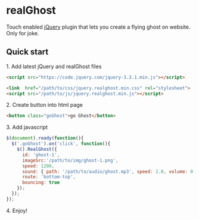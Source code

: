 # realGhost

Touch enabled [jQuery](https://jquery.com/) plugin that lets you create a flying ghost on website.
Only for joke.

## Quick start

1\.  Add latest jQuery and realGhost files

```html
<script src="https://code.jquery.com/jquery-3.3.1.min.js"></script>

<link  href="/path/to/css/jquery.realghost.min.css" rel="stylesheet">
<script src="/path/to/js/jquery.realghost.min.js"></script>
```

2\.  Create button into html page

```html
<button class="goGhost">go Ghost</button>
```

3\.  Add javascript

```javascript
$(document).ready(function(){
  $('.goGhost').on('click', function(){
    $().RealGhost({
      id: 'ghost-1', 
      imageSrc:'/path/to/img/ghost-1.png',
      speed: 1200,
      sound: { path: '/path/to/audio/ghost.mp3', speed: 2.0, volume: 0.2 },
      route: 'bottom-top',
      bouncing: true
    });                        
  });
});
```

4\. Enjoy!
